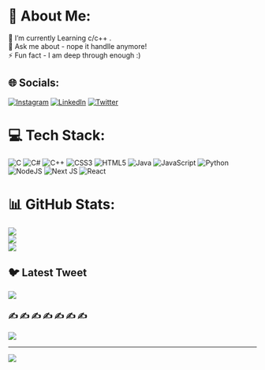 # 💫 About Me:
🔭 I’m currently Learning c/c++  .<br>💬 Ask me about - nope it handlle anymore!<br>⚡ Fun fact - I am deep through enough :)


## 🌐 Socials:
[![Instagram](https://img.shields.io/badge/Instagram-%23E4405F.svg?logo=Instagram&logoColor=white)](https://instagram.com/Sumit_Goswami5601) [![LinkedIn](https://img.shields.io/badge/LinkedIn-%230077B5.svg?logo=linkedin&logoColor=white)](https://linkedin.com/in/https://www.linkedin.com/in/sumit-goswami-496331243) [![Twitter](https://img.shields.io/badge/Twitter-%231DA1F2.svg?logo=Twitter&logoColor=white)](https://twitter.com/@simpSUMIT) 

# 💻 Tech Stack:
![C](https://img.shields.io/badge/c-%2300599C.svg?style=flat-square&logo=c&logoColor=white) ![C#](https://img.shields.io/badge/c%23-%23239120.svg?style=flat-square&logo=c-sharp&logoColor=white) ![C++](https://img.shields.io/badge/c++-%2300599C.svg?style=flat-square&logo=c%2B%2B&logoColor=white) ![CSS3](https://img.shields.io/badge/css3-%231572B6.svg?style=flat-square&logo=css3&logoColor=white) ![HTML5](https://img.shields.io/badge/html5-%23E34F26.svg?style=flat-square&logo=html5&logoColor=white) ![Java](https://img.shields.io/badge/java-%23ED8B00.svg?style=flat-square&logo=java&logoColor=white) ![JavaScript](https://img.shields.io/badge/javascript-%23323330.svg?style=flat-square&logo=javascript&logoColor=%23F7DF1E) ![Python](https://img.shields.io/badge/python-3670A0?style=flat-square&logo=python&logoColor=ffdd54) ![NodeJS](https://img.shields.io/badge/node.js-6DA55F?style=flat-square&logo=node.js&logoColor=white) ![Next JS](https://img.shields.io/badge/Next-black?style=flat-square&logo=next.js&logoColor=white) ![React](https://img.shields.io/badge/react-%2320232a.svg?style=flat-square&logo=react&logoColor=%2361DAFB)
# 📊 GitHub Stats:
![](https://github-readme-stats.vercel.app/api?username=Sumit-7Goswami&theme=nightowl&hide_border=false&include_all_commits=false&count_private=false)<br/>
![](https://github-readme-streak-stats.herokuapp.com/?user=Sumit-7Goswami&theme=nightowl&hide_border=false)<br/>
![](https://github-readme-stats.vercel.app/api/top-langs/?username=Sumit-7Goswami&theme=nightowl&hide_border=false&include_all_commits=false&count_private=false&layout=compact)

## 🐦 Latest Tweet
[![](https://gtce.itsvg.in/api?username=@simpSUMIT)](https://github.com/VishwaGauravIn/github-twitter-card-embed)

### ✍️    ✍️   ✍️   ✍️    ✍️   ✍️   ✍️
![](https://quotes-github-readme.vercel.app/api?type=horizontal&theme=radical)

---
[![](https://visitcount.itsvg.in/api?id=Sumit-7Goswami&icon=7&color=1)](https://visitcount.itsvg.in)

<!-- Proudly created with GPRM ( https://gprm.itsvg.in ) -->

